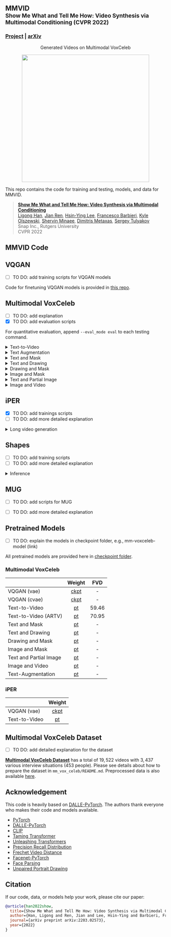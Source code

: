 ## MMVID<br><sub>Show Me What and Tell Me How: Video Synthesis via Multimodal Conditioning (CVPR 2022)</sub>

### [Project](https://snap-research.github.io/MMVID/) | [arXiv](https://arxiv.org/abs/2203.02573)

<div align="center">
  Generated Videos on Multimodal VoxCeleb
</div>

<div class="gif">
<p align="center">
<img src='images/demo.gif' align="center" width=400>
</p>
</div>

This repo contains the code for training and testing, models, and data for MMVID.

> [**Show Me What and Tell Me How: Video Synthesis via Multimodal Conditioning**](https://snap-research.github.io/MMVID/)<br>
> [Ligong Han](https://phymhan.github.io/), [Jian Ren](https://alanspike.github.io/), [Hsin-Ying Lee](http://hsinyinglee.com/), [Francesco Barbieri](https://fvancesco.github.io/), [Kyle Olszewski](https://kyleolsz.github.io/), [Shervin Minaee](https://sites.google.com/site/shervinminaee/home), [Dimitris Metaxas](https://people.cs.rutgers.edu/~dnm/), [Sergey Tulyakov](http://www.stulyakov.com/)<br>
> Snap Inc., Rutgers University<br>
> CVPR 2022


## MMVID Code 

## VQGAN
- [ ] TO DO: add training scripts for VQGAN models

Code for finetuning VQGAN models is provided in [this repo](https://github.com/phymhan/taming-transformers).

## Multimodal VoxCeleb

- [ ] TO DO: add explanation
- [x] TO DO: add evaluation scripts

For quantitative evaluation, append `--eval_mode eval` to each testing command.

<details>
  <summary>Text-to-Video</summary>
  
  #### Training:
    bash scripts/mmvoxceleb/text_to_video/train.sh
  #### Testing:
    bash scripts/mmvoxceleb/text_to_video/test.sh
  #### For Quantitative Evaluation (FVD and PRD):
    bash scripts/mmvoxceleb/text_to_video/evaluation.sh
</details>

<details>
  <summary>Text Augmentation</summary>

  Text augmentation for better training. To enable using a pretrained RoBERTa model, append `--fixed_language_model roberta-large` to the training/testing command. Note that this feature is only *experimental* and is not very robust.

  To enable text dropout, append `--drop_sentence` to the training command. Text dropout is also compatible with using a RoBERTa. We observed that text dropout genrally improves diversity in the generated videos.

  #### Training:
    bash scripts/mmvoxceleb/text_augement/train.sh
  #### Testing:
    bash scripts/mmvoxceleb/text_augement/test.sh
</details>

<details>
  <summary>Text and Mask</summary>
  
  #### Training:
    bash scripts/mmvoxceleb/text_and_mask/train.sh
  #### Testing:
    bash scripts/mmvoxceleb/text_and_mask/test.sh
  <!-- #### For Quantitative Evaluation (FVD and PRD):
    To Add -->
</details>

<details>
  <summary>Text and Drawing</summary>
  
  #### Training:
    bash scripts/mmvoxceleb/text_and_drawing/train.sh
  #### Testing:
    bash scripts/mmvoxceleb/text_and_drawing/test.sh
  <!-- #### For Quantitative Evaluation (FVD and PRD):
    To Add -->
</details>

<details>
  <summary>Drawing and Mask</summary>
  
  #### Training:
    bash scripts/mmvoxceleb/drawing_and_mask/train.sh
  #### Testing:
    bash scripts/mmvoxceleb/drawing_and_mask/test.sh
  <!-- #### For Quantitative Evaluation (FVD and PRD):
    To Add -->
</details>

<details>
  <summary>Image and Mask</summary>
  
  #### Training:
    bash scripts/mmvoxceleb/image_and_mask/train.sh
  #### Testing:
    bash scripts/mmvoxceleb/image_and_mask/test.sh
  <!-- #### For Quantitative Evaluation (FVD and PRD):
    To Add -->
</details>

<details>
  <summary>Text and Partial Image</summary>
  
  #### Training:
    bash scripts/mmvoxceleb/image_and_mask/train.sh
  #### Testing:
    bash scripts/mmvoxceleb/image_and_mask/test.sh
  <!-- #### For Quantitative Evaluation (FVD and PRD):
    To Add -->
</details>

<details>
  <summary>Image and Video</summary>
  
  #### Training:
    bash scripts/mmvoxceleb/image_and_mask/train.sh
  #### Testing:
    bash scripts/mmvoxceleb/image_and_mask/test.sh
  <!-- #### For Quantitative Evaluation (FVD and PRD):
    To Add -->
</details>



## iPER
- [x] TO DO: add trainings scripts
- [ ] TO DO: add more detailed explanation

<details>
  <summary>Long video generation </summary>
  
  #### Extrapolation:
    bash scripts/iPER/long_video_extrapolation.sh

  #### Interpolation:
    bash scripts/iPER/long_video_interpolation.sh
 
</details>



## Shapes
- [ ] TO DO: add training scripts
- [ ] TO DO: add more detailed explanation

<details>
  <summary>Inference </summary>
  
  #### With Image Control (center-cropped IC for background):
    bash scripts/Shapes/image_control.sh

  #### Dependent:
    bash scripts/Shapes/dependent.sh
 
</details>


## MUG

- [ ] TO DO: add scripts for MUG
- [ ] TO DO: add more detailed explanation


## Pretrained Models
- [ ] TO DO: explain the models in checkpoint folder, e.g., mm-voxceleb-model (link)

All pretrained models are provided here in [checkpoint folder](https://drive.google.com/drive/folders/1q_YdEBylrAWeuSleq6Jp58epE3KM-oXK?usp=sharing).

### Multimodal VoxCeleb
|     | Weight | FVD |
| --- | :---: | :---: |
| VQGAN (vae) | [ckpt](https://drive.google.com/file/d/1zaud_h46OUJWMKQtkpwaRvHw5I4_wdpg/view?usp=sharing) | - |
| VQGAN (cvae) | [ckpt](https://drive.google.com/file/d/1XO_QKsI6H6c0ombHjnpMTwkW0M7f7nJv/view?usp=sharing) | - |
| Text-to-Video | [pt](https://drive.google.com/file/d/1kBjpLn8Z11w6RqgsNFt1yWUrENb8S1dB/view?usp=sharing) | 59.46 |
| Text-to-Video (ARTV) | [pt](https://drive.google.com/file/d/1enkF3aquQvi7qgGgk-45iQLjgMNs29Cl/view?usp=sharing) | 70.95 |
| Text and Mask | [pt](https://drive.google.com/file/d/1EHLcQ4aZ3ZuUOgPvFcNKFzDdZKGTm5rb/view?usp=sharing) | - |
| Text and Drawing | [pt](https://drive.google.com/file/d/1-kcnX-NY4pX0SEV4It7404yWtG4fCrdr/view?usp=sharing) | - |
| Drawing and Mask | [pt](https://drive.google.com/file/d/13lMHqVVHUfpVqM4edyc3dKeBSFfUKBuq/view?usp=sharing) | - |
| Image and Mask | [pt](https://drive.google.com/file/d/1vcq8la7kpJFqdswfX_KuincRNI6o0h3C/view?usp=sharing) | - |
| Text and Partial Image | [pt](https://drive.google.com/file/d/1wSBm9erN9VP58m3jRQnB_kBCrXW-RGSg/view?usp=sharing) | - |
| Image and Video | [pt](https://drive.google.com/file/d/1LGYA9i5KRA1L-5DlM9Bubbo9PiH2RqfG/view?usp=sharing) | - |
| Text-Augmentation | [pt](https://drive.google.com/file/d/1q-r2PO8qSGunG9w9CjFRbbI9pLO1g_s-/view?usp=sharing) | - |

### iPER
|     | Weight |
| --- | :---: |
| VQGAN (vae) | [ckpt](https://drive.google.com/file/d/1zTilqTh2qXovOLYrS2DGO_eeFU08uDxj/view?usp=sharing) |
| Text-to-Video | [pt](https://drive.google.com/file/d/1Y07JQRwZ5pA0EMbSKVU2LFwBf7RBTJSr/view?usp=sharing) |


## Multimodal VoxCeleb Dataset
- [ ] TO DO: add detailed explanation for the dataset

[**Multimodal VoxCeleb Dataset**](mm_vox_celeb/README.md) has a total of $19,522$ videos with $3,437$ various interview situations ($453$ people). Please see details about how to prepare the dataset in `mm_vox_celeb/README.md`. Preprocessed data is also available [here](https://drive.google.com/drive/folders/18ebgGGTw0610_SRxiu5M3mdJCZqa-O74?usp=sharing).


## Acknowledgement
This code is heavily based on [DALLE-PyTorch](https://github.com/lucidrains/DALLE-pytorch). The authors thank everyone who makes their code and models available.
- [PyTorch](https://pytorch.org/)
- [DALLE-PyTorch](https://github.com/lucidrains/DALLE-pytorch)
- [CLIP](https://github.com/openai/CLIP)
- [Taming Transformer](https://github.com/CompVis/taming-transformers)
- [Unleashing Transformers](https://github.com/samb-t/unleashing-transformers)
- [Precision Recall Distribution](https://github.com/msmsajjadi/precision-recall-distributions)
- [Frechet Video Distance](https://github.com/google-research/google-research/tree/master/frechet_video_distance)
- [Facenet-PyTorch](https://github.com/timesler/facenet-pytorch)
- [Face Parsing](https://github.com/zllrunning/face-parsing.PyTorch)
- [Unpaired Portrait Drawing](https://github.com/yiranran/Unpaired-Portrait-Drawing)


## Citation

If our code, data, or models help your work, please cite our paper:
```BibTeX
@article{han2022show,
  title={Show Me What and Tell Me How: Video Synthesis via Multimodal Conditioning},
  author={Han, Ligong and Ren, Jian and Lee, Hsin-Ying and Barbieri, Francesco and Olszewski, Kyle and Minaee, Shervin and Metaxas, Dimitris and Tulyakov, Sergey},
  journal={arXiv preprint arXiv:2203.02573},
  year={2022}
}
```
